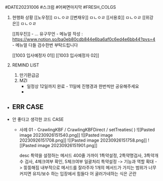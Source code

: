 
#DATE20231006 #스크럼 #어쩌면마지막 #FRESH_COLGS

1. 현행화 상황
	[[노우정]]
		ㅁㄴㅇㄹ
	[[변재우]]
		ㅁㄴㅇㄹ
	 [[서용호]]
		ㅁㄴㅇㄹ
	 [[위강은]]
		ㅁㄴㅇㄹ
		
	[[최우진]] 
		- ... 유구무언
		- 메뉴얼 작성 : https://www.notion.so/ba0eb80cdb844e6ba6af0c6ed4e6bb44?pvs=4
		- 메뉴얼 다들 검수한번 부탁드립니다 
		
	[[1003 입사예정자 01]]
	[[1003 입사예정자 02]]

2. REMIND LIST
	1. 만기환급금
	2. MZI 
		- 일정상 12일까지 완료 - 11일에 진행경과 한번씩만 공유해주세요
		- 

- ERR CASE 
	- 

- 안 좋다고 생각한 코드 CASE
	- 사례 01 - CrawlingKBF / CrawlingKBFDirect / setTreaties( )
		![[Pasted image 20230926151540.png]]
		![[Pasted image 20230926151708.png]]
		![[Pasted image 20230926151758.png]]
		![[Pasted image 20230926151901.png]]
		
		desc
			특약을 설정하는 메서드 400줄 가까이
			1특약설정, 2특약명검사, 3특약개수 검사, 4체크여부 확인, 5체크여부 일괄처리
			특약설정 -> 기능과 역할 확대 -> 뚱뚱해짐
			내부적으로 메서드를 잘라주자
			1개의 메서드가 가지는 범위가 너무 커지면 유지/보수 하는 입장에서 힘들다
			어 굴러가네하는 식은  곤란 

